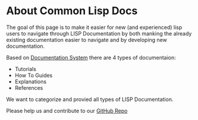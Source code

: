<!-- about.md -->

# About Common Lisp Docs

The goal of this page is to make it easier for new (and experienced) lisp users to navigate through LISP Documentation by both manking the already existing documentation easier to navigate and by developing new documentation.

Based on [Documentation System](https://documentation.divio.com/) there are 4 types of documentaion:

* Tutorials
* How To Guides
* Explanations
* References

We want to categorize and provied all types of LISP Documentation.

Please help us and contribute to our [GitHub Repo](https://github.com/lisp-docs/lisp-docs.github.io)